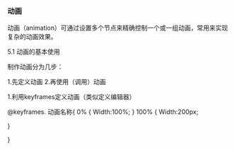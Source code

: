 ###  动画

动画（animation）可通过设置多个节点来精确控制一个或一组动画，常用来实现复杂的动画效果。

5.1 动画的基本使用

制作动画分为几步：

1.先定义动画
2.再使用（调用）动画


1.利用keyframes定义动画（类似定义编辑器）

 @keyframes. 动画名称{
   0% {
         Width:100%;
   }
  100% {
         Width:200px;

   }

} 